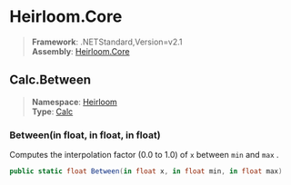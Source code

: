 # Heirloom.Core

> **Framework**: .NETStandard,Version=v2.1  
> **Assembly**: [Heirloom.Core][0]  

## Calc.Between

> **Namespace**: [Heirloom][0]  
> **Type**: [Calc][1]  

### Between(in float, in float, in float)

Computes the interpolation factor (0.0 to 1.0) of `x` between `min` and `max` .

```cs
public static float Between(in float x, in float min, in float max)
```

[0]: ../../../Heirloom.Core.md
[1]: ../Calc.md
